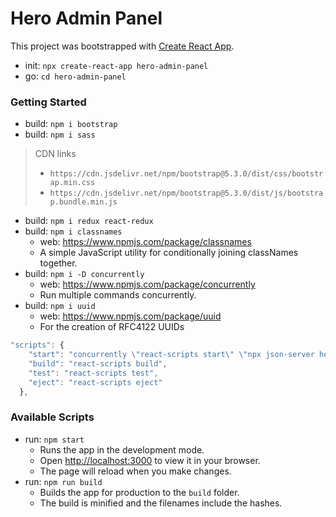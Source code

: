 # Hero Admin Panel

This project was bootstrapped with [Create React App](https://github.com/facebook/create-react-app). 
+ init: ``npx create-react-app hero-admin-panel``
+ go: ``cd hero-admin-panel``

### Getting Started
+ build: ``npm i bootstrap``
+ build: ``npm i sass``
> CDN links 
> * ``https://cdn.jsdelivr.net/npm/bootstrap@5.3.0/dist/css/bootstrap.min.css``
> * ``https://cdn.jsdelivr.net/npm/bootstrap@5.3.0/dist/js/bootstrap.bundle.min.js``
+ build: ``npm i redux react-redux``
+ build: ``npm i classnames``
  - web: https://www.npmjs.com/package/classnames
  - A simple JavaScript utility for conditionally joining classNames together.
+ build: ``npm i -D concurrently``
  - web: https://www.npmjs.com/package/concurrently
  - Run multiple commands concurrently. 
+ build: ``npm i uuid``
  - web: https://www.npmjs.com/package/uuid
  - For the creation of RFC4122 UUIDs

```javascript
"scripts": {
    "start": "concurrently \"react-scripts start\" \"npx json-server heroes.json --port 3001\"",
    "build": "react-scripts build",
    "test": "react-scripts test",
    "eject": "react-scripts eject"
  },
```

### Available Scripts

+ run: ``npm start``
  - Runs the app in the development mode.
  - Open [http://localhost:3000](http://localhost:3000) to view it in your browser.
  - The page will reload when you make changes.
+ run: ``npm run build``
  - Builds the app for production to the `build` folder.
  - The build is minified and the filenames include the hashes.
